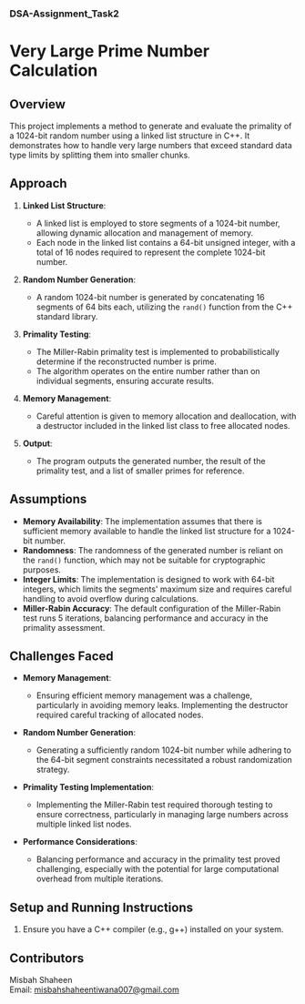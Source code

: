 ### DSA-Assignment_Task2
# Very Large Prime Number Calculation

## Overview

This project implements a method to generate and evaluate the primality of a 1024-bit random number using a linked list structure in C++. It demonstrates how to handle very large numbers that exceed standard data type limits by splitting them into smaller chunks.

## Approach

1. **Linked List Structure**: 
   - A linked list is employed to store segments of a 1024-bit number, allowing dynamic allocation and management of memory.
   - Each node in the linked list contains a 64-bit unsigned integer, with a total of 16 nodes required to represent the complete 1024-bit number.

2. **Random Number Generation**: 
   - A random 1024-bit number is generated by concatenating 16 segments of 64 bits each, utilizing the `rand()` function from the C++ standard library.

3. **Primality Testing**: 
   - The Miller-Rabin primality test is implemented to probabilistically determine if the reconstructed number is prime.
   - The algorithm operates on the entire number rather than on individual segments, ensuring accurate results.

4. **Memory Management**: 
   - Careful attention is given to memory allocation and deallocation, with a destructor included in the linked list class to free allocated nodes.

5. **Output**: 
   - The program outputs the generated number, the result of the primality test, and a list of smaller primes for reference.

## Assumptions

- **Memory Availability**: The implementation assumes that there is sufficient memory available to handle the linked list structure for a 1024-bit number.
- **Randomness**: The randomness of the generated number is reliant on the `rand()` function, which may not be suitable for cryptographic purposes.
- **Integer Limits**: The implementation is designed to work with 64-bit integers, which limits the segments' maximum size and requires careful handling to avoid overflow during calculations.
- **Miller-Rabin Accuracy**: The default configuration of the Miller-Rabin test runs 5 iterations, balancing performance and accuracy in the primality assessment.

## Challenges Faced

- **Memory Management**: 
  - Ensuring efficient memory management was a challenge, particularly in avoiding memory leaks. Implementing the destructor required careful tracking of allocated nodes.

- **Random Number Generation**: 
  - Generating a sufficiently random 1024-bit number while adhering to the 64-bit segment constraints necessitated a robust randomization strategy.

- **Primality Testing Implementation**: 
  - Implementing the Miller-Rabin test required thorough testing to ensure correctness, particularly in managing large numbers across multiple linked list nodes.

- **Performance Considerations**: 
  - Balancing performance and accuracy in the primality test proved challenging, especially with the potential for large computational overhead from multiple iterations.

## Setup and Running Instructions

1. Ensure you have a C++ compiler (e.g., g++) installed on your system.
## Contributors

             
 Misbah Shaheen  
 Email:
[misbahshaheentiwana007@gmail.com](mailto:misbahshaheentiwana007@gmail.com) 


